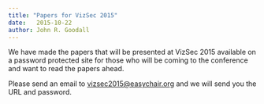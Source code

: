 ```yaml
---
title: "Papers for VizSec 2015"
date:   2015-10-22
author: John R. Goodall
---
```



We have made the papers that will be presented at VizSec 2015 available on a password protected site for those who will be coming to the conference and want to read the papers ahead.

Please send an email to <a href="mailto:vizsec2015@easychair.org">vizsec2015@easychair.org</a> and we will send you the URL and password.

